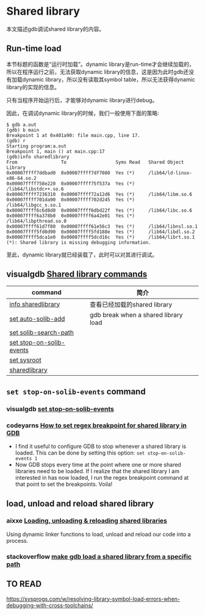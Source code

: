 # Shared library

本文描述gdb调试shared library的内容。

## Run-time load

本节标题的函数是“运行时加载”。dynamic library是run-time才会继续加载的，所以在程序运行之前，无法获取dynamic library的信息，这是因为此时gdb还没有加载dynamic library，所以没有读取其symbol table，所以无法获得dynamic library的实现的信息。

只有当程序开始运行后，才能够对dynamic library进行debug。

因此，在调试dynamic library的时候，我们一般使用下面的策略:

```shell
$ gdb a.out
(gdb) b main
Breakpoint 1 at 0x401a90: file main.cpp, line 17.
(gdb) r
Starting program:a.out
Breakpoint 1, main () at main.cpp:17
(gdb)info sharedlibrary
From                To                  Syms Read   Shared Object Library
0x00007ffff7ddbad0  0x00007ffff7df7080  Yes (*)     /lib64/ld-linux-x86-64.so.2
0x00007ffff758e220  0x00007ffff75f537a  Yes (*)     /lib64/libstdc++.so.6
0x00007ffff7236310  0x00007ffff72a12d6  Yes (*)     /lib64/libm.so.6
0x00007ffff701da90  0x00007ffff702d245  Yes (*)     /lib64/libgcc_s.so.1
0x00007ffff6c6d8d0  0x00007ffff6dbd22f  Yes (*)     /lib64/libc.so.6
0x00007ffff6a378b0  0x00007ffff6a42e01  Yes (*)     /lib64/libpthread.so.0
0x00007ffff61d7f80  0x00007ffff61e56c3  Yes (*)     /lib64/libnsl.so.1
0x00007ffff5fd0d90  0x00007ffff5fd188e  Yes (*)     /lib64/libdl.so.2
0x00007ffff5dca1e0  0x00007ffff5dcd16c  Yes (*)     /lib64/librt.so.1
(*): Shared library is missing debugging information.
```

至此，dynamic library就已经装载了，此时可以对其进行调试。



## visualgdb [Shared library commands](https://visualgdb.com/gdbreference/commands/shared_library_commands)

| command                                                      | 简介                                 |
| ------------------------------------------------------------ | ------------------------------------ |
| [info sharedlibrary](https://visualgdb.com/gdbreference/commands/info_sharedlibrary) | 查看已经加载的shared library         |
| [set auto-solib-add](https://visualgdb.com/gdbreference/commands/set_auto-solib-add) | gdb break when a shared library load |
| [set solib-search-path](https://visualgdb.com/gdbreference/commands/set_solib-search-path) |                                      |
| [set stop-on-solib-events](https://visualgdb.com/gdbreference/commands/set_stop-on-solib-events) |                                      |
| [set sysroot](https://visualgdb.com/gdbreference/commands/set_sysroot) |                                      |
| [sharedlibrary](https://visualgdb.com/gdbreference/commands/sharedlibrary) |                                      |



## `set stop-on-solib-events` command

### visualgdb [set stop-on-solib-events](https://visualgdb.com/gdbreference/commands/set_stop-on-solib-events)

### codeyarns [How to set regex breakpoint for shared library in GDB](https://codeyarns.com/2017/08/22/how-to-set-regex-breakpoint-for-shared-library-in-gdb/)

- I find it useful to configure GDB to stop whenever a shared library is loaded. This can be done by setting this option: `set stop-on-solib-events 1`
- Now GDB stops every time at the point where one or more shared libraries need to be loaded. If I realize that the shared library I am interested in has now loaded, I run the regex breakpoint command at that point to set the breakpoints. Voila!



## load, unload and reload shared library 

### aixxe [Loading, unloading & reloading shared libraries](https://aixxe.net/2016/09/shared-library-injection)

Using dynamic linker functions to load, unload and reload our code into a process.

### stackoverflow [make gdb load a shared library from a specific path](https://stackoverflow.com/questions/33886913/make-gdb-load-a-shared-library-from-a-specific-path)



## TO READ

https://sysprogs.com/w/resolving-library-symbol-load-errors-when-debugging-with-cross-toolchains/

